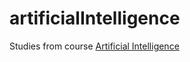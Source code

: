 # artificialIntelligence
Studies from course [Artificial Intelligence](https://uspdigital.usp.br/jupiterweb/obterDisciplina?nomdis=&sgldis=SCC0230)

